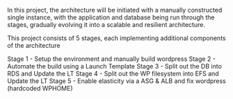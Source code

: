 In this project, the architecture will be initiated with a manually constructed single instance, with the application and database being run through the stages, gradually evolving it into a scalable and resilient architecture.

This project consists of 5 stages, each implementing additional components of the architecture

Stage 1 - Setup the environment and manually build wordpress
Stage 2 - Automate the build using a Launch Template
Stage 3 - Split out the DB into RDS and Update the LT
Stage 4 - Split out the WP filesystem into EFS and Update the LT
Stage 5 - Enable elasticity via a ASG & ALB and fix wordpress (hardcoded WPHOME)

